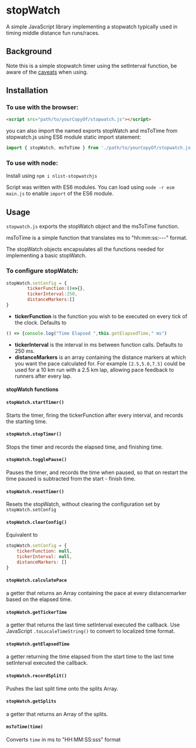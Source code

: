 # stopWatch
A simple JavaScript library implementing a stopwatch typically used in timing middle distance fun runs/races.
## Background
Note this is a simple stopwatch timer using the setInterval function, be aware of the [caveats](https://developer.mozilla.org/en-US/docs/Web/API/WindowOrWorkerGlobalScope/setInterval) when using.
## Installation
### To use with the browser:
```html
<script src="path/to/yourCopyOf/stopwatch.js"></script>
```
you can also import the named exports stopWatch and msToTime from stopwatch.js using ES6 module static import statement: 

```javascript
import { stopWatch, msToTime } from './path/to/yourCopyOf/stopwatch.js';
```
### To use with node:
Install using ```npm i nlist-stopwatchjs```

Script was written with ES6 modules. You can load using ```node -r esm main.js``` to enable ```import``` of the ES6 module.

## Usage
`stopwatch.js` exports the stopWatch object and the msToTime function.

msToTime is a simple function that translates ms to "hh:mm:ss:---" format.

The stopWatch objects encapsulates all the functions needed for implementing a basic stopWatch.

### **To configure stopWatch:**
```javascript
stopWatch.setConfig = {
        tickerFunction:()=>{},
        tickerInterval:250,
        distanceMarkers:[]
}
```
- **tickerFunction**
is the function you wish to be executed on every tick of the clock. Defaults to 
```javascript
() => {console.log("Time Elapsed ",this.getElapsedTime," ms")
```
- **tickerInterval**
is the interval in ms between function calls.  Defaults to 250 ms.
- **distanceMarkers**
is an array containing the distance markers at which you want the pace calculated for.  For example ```[2.5,5.0,7.5]``` could be used for a 10 km run with a 2.5 km lap, allowing pace feedback to runners after every lap.
#### **stopWatch functions**
#### ```stopWatch.startTimer()```
Starts the timer, firing the tickerFunction after every interval, and records the starting time.
#### ```stopWatch.stopTimer()```
Stops the timer and records the elapsed time, and finishing time.
#### ```stopWatch.togglePause()```
Pauses the timer, and records the time when paused, so that on restart the time paused is subtracted from the start - finish time.
#### ```stopWatch.resetTimer()```
Resets the stopWatch, without clearing the configuration set by ```stopWatch.setConfig```
#### ```stopWatch.clearConfig()```
Equivalent to 
```javascript
stopWatch.setConfig = {
    tickerFunction: null,
    tickerInterval: null,
    distanceMarkers: []
}
```
#### ```stopWatch.calculatePace```
a getter that returns an Array containing the pace at every distancemarker based on the elapsed time.
#### ```stopWatch.getTickerTime```
a getter that returns the last time setInterval executed the callback.  Use JavaScript ```.toLocaleTimeString()``` to convert to localized time format.
#### ```stopWatch.getElapsedTime```
a getter returning the time elapsed from the start time to the last time setInterval executed the callback.
#### ```stopWatch.recordSplit()```
Pushes the last split time onto the splits Array.
#### ```stopWatch.getSplits```
a getter that returns an Array of the splits.
#### ```msToTime(time)```
Converts ```time``` in ms to "HH:MM:SS:sss" format